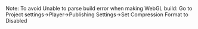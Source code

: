 Note:
To avoid Unable to parse build error when making WebGL build: Go to Project settings->Player->Publishing Settings->Set Compression Format to Disabled 
